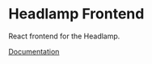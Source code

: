 # Headlamp Frontend

React frontend for the Headlamp.

[Documentation](https://headlamp.dev/docs/latest/development/frontend/)



